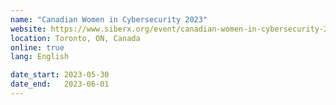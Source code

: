 ```yaml
---
name: "Canadian Women in Cybersecurity 2023"
website: https://www.siberx.org/event/canadian-women-in-cybersecurity-2023/
location: Toronto, ON, Canada
online: true
lang: English

date_start: 2023-05-30
date_end:   2023-06-01
---
```

